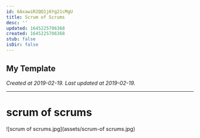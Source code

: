 ```yaml
---
id: 6AxawiR2QQ1j6Yg21cMgU
title: Scrum of Scrums
desc: ''
updated: 1645225706368
created: 1645225706368
stub: false
isDir: false
---
```

My Template
---

_Created at 2019-02-19._
_Last updated at 2019-02-19._




---

# scrum of scrums


![scrum of scrums.jpg](assets/scrum-of scrums.jpg)

